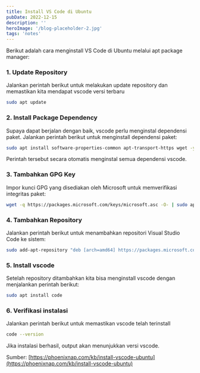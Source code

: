 ```yaml
---
title: Install VS Code di Ubuntu
pubDate: 2022-12-15
description: ''
heroImage: '/blog-placeholder-2.jpg'
tags: 'notes'
---
```


Berikut adalah cara menginstall VS Code di Ubuntu melalui apt package manager:

### 1. Update Repository

Jalankan perintah berikut untuk melakukan update repository 
dan memastikan kita mendapat vscode versi terbaru

```bash
sudo apt update
```

### 2. Install Package Dependency

Supaya dapat berjalan dengan baik, vscode perlu menginstal dependensi paket. 
Jalankan perintah berikut untuk menginstall dependensi paket:

```bash
sudo apt install software-properties-common apt-transport-https wget -y
```
Perintah tersebut secara otomatis menginstal semua dependensi vscode.

### 3. Tambahkan GPG Key

Impor kunci GPG yang disediakan oleh Microsoft untuk memverifikasi integritas paket:

```bash
wget -q https://packages.microsoft.com/keys/microsoft.asc -O- | sudo apt-key add -
```


### 4. Tambahkan Repository

Jalankan perintah berikut untuk menambahkan repositori Visual Studio Code ke sistem:

```bash
sudo add-apt-repository "deb [arch=amd64] https://packages.microsoft.com/repos/vscode stable main"
```

### 5. Install vscode

Setelah repository ditambahkan kita bisa menginstall vscode dengan menjalankan perintah berikut:

```bash
sudo apt install code
```

### 6. Verifikasi instalasi

Jalankan perintah berikut untuk memastikan vscode telah terinstall

```bash
code --version
```
Jika instalasi berhasil, output akan menunjukkan versi vscode.

Sumber: [https://phoenixnap.com/kb/install-vscode-ubuntu](https://phoenixnap.com/kb/install-vscode-ubuntu)